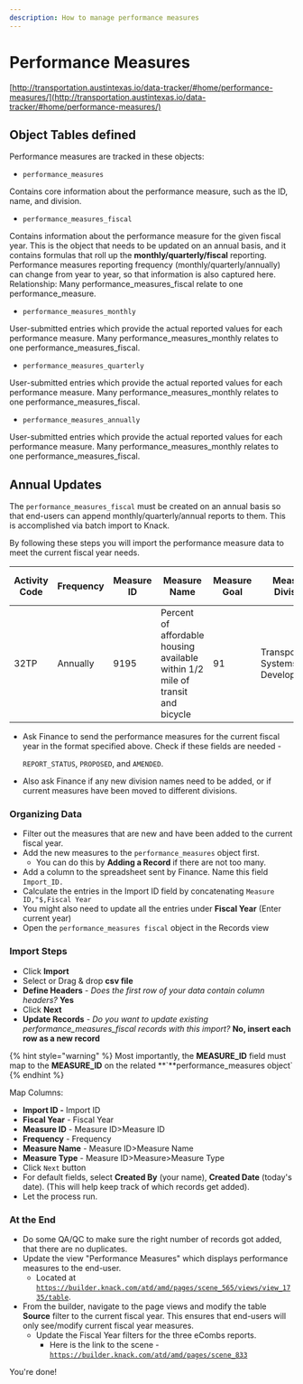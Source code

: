 ```yaml
---
description: How to manage performance measures
---
```


# Performance Measures

[http://transportation.austintexas.io/data-tracker/#home/performance-measures/](http://transportation.austintexas.io/data-tracker/#home/performance-measures/)

## Object Tables defined

Performance measures are tracked in these objects:

* `performance_measures`

Contains core information about the performance measure, such as the ID, name, and division.

* `performance_measures_fiscal`

Contains information about the performance measure for the given fiscal year. This is the object that needs to be updated on an annual basis, and it contains formulas that roll up the **monthly/quarterly/fiscal** reporting. Performance measures reporting frequency (monthly/quarterly/annually) can change from year to year, so that information is also captured here. Relationship: Many performance\_measures\_fiscal relate to one performance\_measure.

* `performance_measures_monthly`

User-submitted entries which provide the actual reported values for each performance measure. Many performance\_measures\_monthly relates to one performance\_measures\_fiscal.

* `performance_measures_quarterly`

User-submitted entries which provide the actual reported values for each performance measure. Many performance\_measures\_monthly relates to one performance\_measures\_fiscal.

* `performance_measures_annually`

User-submitted entries which provide the actual reported values for each performance measure. Many performance\_measures\_monthly relates to one performance\_measures\_fiscal.

## Annual Updates

The `performance_measures_fiscal` must be created on an annual basis so that end-users can append monthly/quarterly/annual reports to them. This is accomplished via batch import to Knack.

By following these steps you will import the performance measure data to meet the current fiscal year needs.

| Activity Code | Frequency | Measure ID | Measure Name                                                                   | Measure Goal | Measure Division                   | Measure Type | If the measure is new? | Fiscal Year |
| ------------- | --------- | ---------- | ------------------------------------------------------------------------------ | ------------ | ---------------------------------- | ------------ | ---------------------- | ----------- |
| 32TP          | Annually  | 9195       | Percent of affordable housing available within 1/2 mile of transit and bicycle | 91           | Transportation Systems Development | Average      | New                    | 2021        |

*   Ask Finance to send the performance measures for the current fiscal year in the format specified above. Check if these fields are needed -&#x20;

    `REPORT_STATUS`, `PROPOSED`, and `AMENDED`.
* Also ask Finance if any new division names need to be added, or if current measures have been moved to different divisions.

### Organizing Data

* Filter out the measures that are new and have been added to the current fiscal year.
* Add the new measures to the `performance_measures` object first.&#x20;
  * You can do this by **Adding a Record** if there are not too many.
* Add a column to the spreadsheet sent by Finance. Name this field `Import_ID.`
* Calculate the entries in the Import ID field by concatenating `Measure ID,"$,Fiscal Year`
* You might also need to update all the entries under **Fiscal Year** (Enter current year)
* Open the `performance_measures fiscal` object in the Records view

### Import Steps

* Click **Import**&#x20;
* Select or Drag & drop **csv file**
* **Define Headers** - _Does the first row of your data contain column headers?_ **Yes**
* Click **Next**
* **Update Records** - _Do you want to update existing performance\_measures\_fiscal records with this import?_ **No, insert each row as a new record**

{% hint style="warning" %}
Most importantly, the **MEASURE\_ID** field must map to the **MEASURE\_ID** on the related **\`**performance\_measures object\`
{% endhint %}

Map Columns:

* **Import ID -** Import ID
* **Fiscal Year** - Fiscal Year
* **Measure ID** - Measure ID>Measure ID
* **Frequency** - Frequency
* **Measure Name** - Measure ID>Measure Name
* **Measure Type** - Measure ID>Measure>Measure Type
* Click `Next` button
* For default fields, select **Created By** (your name), **Created Date** (today's date). (This will help keep track of which records get added).
* Let the process run.&#x20;

### At the End

* Do some QA/QC to make sure the right number of records got added, that there are no duplicates.
* Update the view "Performance Measures" which displays performance measures to the end-user.&#x20;
  * Located at [`https://builder.knack.com/atd/amd/pages/scene_565/views/view_1735/table`](https://builder.knack.com/atd/amd/pages/scene\_565/views/view\_1735/table). &#x20;
* From the builder, navigate to the page views and modify the table **Source** filter to the current fiscal year. This ensures that end-users will only see/modify current fiscal year measures.
  * Update the Fiscal Year filters for the three eCombs reports.&#x20;
    * Here is the link to the scene - [`https://builder.knack.com/atd/amd/pages/scene_833`](https://builder.knack.com/atd/amd/pages/scene\_833)

You're done!
